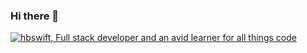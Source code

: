 ### Hi there 👋

<!--
**hbswift/hbswift** is a ✨ _special_ ✨ repository because its `README.md` (this file) appears on your GitHub profile.

Here are some ideas to get you started:

- 🔭 I’m currently working on ...
- 🌱 I’m currently learning ...
- 👯 I’m looking to collaborate on ...
- 🤔 I’m looking for help with ...
- 💬 Ask me about ...
- 📫 How to reach me: ...
- 😄 Pronouns: ...
- ⚡ Fun fact: ...
-->

[![hbswift, Full stack developer and an avid learner for all things code](https://pimp-my-readme.webapp.io/pimp-my-readme/wavy-banner?subtitle=Full%20stack%20developer%20and%20an%20avid%20learner%20for%20all%20things%20code&title=hbswift)](https://pimp-my-readme.webapp.io)
